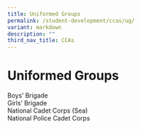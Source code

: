 ```yaml
---
title: Uniformed Groups
permalink: /student-development/ccas/ug/
variant: markdown
description: ""
third_nav_title: CCAs
---
```

# Uniformed Groups
Boys’ Brigade<br>
Girls’ Brigade<br>
National Cadet Corps (Sea)<br>
National Police Cadet Corps<br>
